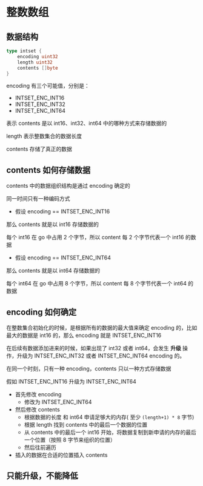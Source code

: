 # 整数数组

## 数据结构

```go
type intset {
    encoding uint32
    length uint32
    contents []byte
}
```

encoding 有三个可能值，分别是：

* INTSET\_ENC\_INT16
* INTSET\_ENC\_INT32
* INTSET\_ENC\_INT64

表示 contents 是以 int16、int32、int64 中的哪种方式来存储数据的

length 表示整数集合的数据长度

contents 存储了真正的数据

## contents 如何存储数据

contents 中的数据组织结构是通过 encoding 确定的

同一时间只有一种编码方式

* 假设 encoding == INTSET\_ENC\_INT16

那么 contents 就是以 int16 存储数据的

每个 int16 在 go 中占用 2 个字节，所以 content 每 2 个字节代表一个 int16 的数据

* 假设 encoding == INTSET\_ENC\_INT64

那么 contents 就是以 int64 存储数据的

每个 int64 在 go 中占用 8 个字节，所以 content 每 8 个字节代表一个 int64 的数据

## encoding 如何确定

在整数集合初始化的时候，是根据所有的数据的最大值来确定 encoding 的，比如最大的数据是 int16 的，那么 encoding 就是 INTSET\_ENC\_INT16

在后续有数据添加进来的时候，如果出现了 int32 或者 int64，会发生 **升级** 操作，升级为 INTSET\_ENC\_INT32 或者 INTSET\_ENC\_INT64 encoding 的。

在同一个时刻，只有一种 encoding，contents 只以一种方式存储数据

假如 INTSET\_ENC\_INT16 升级为 INTSET\_ENC\_INT64

* 首先修改 encoding
  * 修改为 INTSET\_ENC\_INT64
* 然后修改 contents
  * 根据数据的长度 和 int64 申请足够大的内存\( 至少 `(length+1) * 8` 字节\)
  * 根据 length 找到 contents 中的最后一个数据的位置
  * 从 contents 中的最后一个 int16 开始，将数据复制到新申请的内存的最后一个位置（按照 8 字节来组织的位置）
  * 然后往前遍历
* 插入的数据在合适的位置插入 contents

## 只能升级，不能降低


